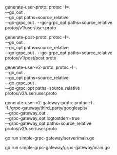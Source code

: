 
generate-user-proto:
	protoc -I=. \
	    --go_out . \
	    --go_opt paths=source_relative \
	    --go-grpc_out . --go-grpc_opt paths=source_relative \
	    protos/v1/user/user.proto

generate-post-proto:
	protoc -I=. \
	    --go_out . \
	    --go_opt paths=source_relative \
	    --go-grpc_out . --go-grpc_opt paths=source_relative \
	    protos/v1/post/post.proto

generate-user-v2-proto:
	protoc -I=. \
	    --go_out . \
        --go_opt paths=source_relative \
        --go-grpc_out . \
        --go-grpc_opt paths=source_relative \
	    protos/v2/user/user.proto

generate-user-v2-gateway-proto:
	protoc -I . \
		-I./grpc-gateway/third_party/googleapis/ \
	    --grpc-gateway_out . \
	    --grpc-gateway_opt logtostderr=true \
	    --grpc-gateway_opt paths=source_relative \
	    protos/v2/user/user.proto


go run simple-grpc-gateway/server/main.go

go run simple-grpc-gateway/grpc-gateway/main.go
